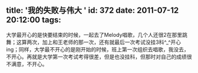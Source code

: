 title: '我的失败与伟大 '
id: 372
date: 2011-07-12 20:12:00
tags:
---

大学最开心的是快要结束的时候，一起去了Melody唱歌，几个人还很2在那里跳舞；这算两次，加上和王老师的那一次，还有就最后一次考试没挂3科^_^开心ing；同样，大学最不开心的是刚开始的时候，班上第一次组织去唱歌，我没去，不开心。再就是大学第一次考试考得很差，但是也没挂科，但那时对自己的成绩很不满意，不开心。